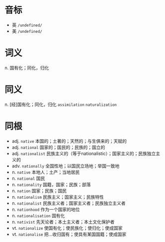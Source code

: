 # 音标

- 英 `/undefined/`
- 美 `/undefined/`

# 词义

n. 国有化；同化，归化


# 同义

n. [经]国有化；同化，归化
`assimilation` `naturalization`

# 同根

- adj. `native` 本国的；土著的；天然的；与生俱来的；天赋的
- adj. `national` 国家的；国民的；民族的；国立的
- adj. `nationalist` 民族主义的（等于nationalistic）；国家主义的；民族独立主义的
- adv. `nationally` 全国性地；以国民立场地；举国一致地
- n. `native` 本地人；土产；当地居民
- n. `national` 国民
- n. `nationality` 国籍，国家；民族；部落
- n. `nation` 国家；民族；国民
- n. `nationalism` 民族主义；国家主义；民族特性
- n. `nationalist` 民族主义者；国家主义者；民族独立主义者
- n. `nationhood` 作为一个国家的地位
- n. `nationalisation` 国有化
- n. `nativist` 先天论者；本土主义者；本土文化保护者
- vt. `nationalize` 使国有化；使民族化；使归化；使成国家
- vt. `nationalise` 把…收归国有；使具有某国国籍；使成国家

